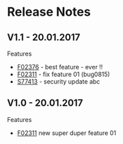 # Release Notes

## V1.1  - 20.01.2017

Features
* [F02376](features/feature02.md) - best feature - ever !!
* [F02311](features/feature01.md#bug0815) - fix feature 01 (bug0815)
* [S77413](features/securityPatches.md#s77413) - security update abc

## V1.0  - 20.01.2017

Features
* [F02311](features/feature01.md) new super duper feature 01
